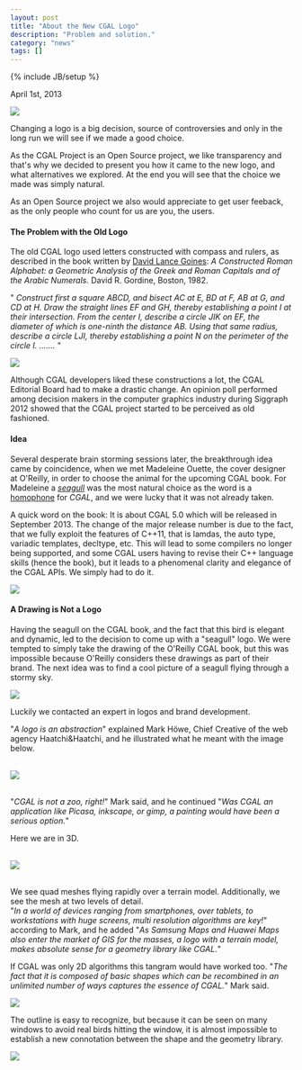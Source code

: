 ```yaml
---
layout: post
title: "About the New CGAL Logo"
description: "Problem and solution."
category: "news"
tags: []
---
```

{% include JB/setup %}


<p>
April 1st, 2013
</p>

<IMG src="../../../../../April13/img/quad-seagull.png">

<p>
Changing a logo is a big decision, source of controversies
and only in the long run we will see if we made a good choice.
</p>

<p>
As the CGAL Project is an Open Source project, we like transparency
and that's why we decided to present you how it came to the new
logo, and what alternatives we explored. At the end you will see
that the choice we made was simply natural.
</p>

<p>
As an Open Source project we also would appreciate to get user feeback,
as the only people who count for us are you, the users.
</p>

<h4>The Problem with the Old Logo</h4>

<p>
The old CGAL logo used letters constructed with compass and rulers,
as described in the  book written by
<a href="http://www.goines.net/">David Lance Goines</a>:
<i>A Constructed Roman Alphabet: a Geometric Analysis
of the Greek and Roman Capitals and of the Arabic Numerals.</i> 
David R. Gordine, Boston, 1982.
</p>

<p>
"<i>
Construct first a square ABCD, and bisect AC at E, BD at F, AB at G, and CD
at H. Draw the straight lines EF and GH, thereby establishing a point I at
their intersection. From the center I, describe a circle JIK on EF, the diameter
of which is one-ninth the distance AB. Using that same radius, describe
a circle LJI, thereby establishing a point N on the perimeter of the
circle I. ....... </i>"
</p>

<IMG src="../../../../../April13/img/c.png">

<p>
Although CGAL developers
liked these constructions a lot, the CGAL Editorial Board had to make a drastic change. An
opinion poll performed among decision makers in the computer graphics industry during Siggraph 2012 showed 
that the CGAL project started to be perceived as old fashioned.
</p>

<h4>Idea</h4>
<p>
Several desperate brain storming sessions later, the breakthrough idea came by coincidence,
when we met  Madeleine Ouette, the cover designer at O'Reilly, in order to choose the 
animal for the upcoming CGAL book. For Madeleine a 
<a href="http://www.merriam-webster.com/dictionary/seagull"><i>seagull</i></a> 
was the most natural choice as the word is a 
<a href="https://media.merriam-webster.com/audio/prons/en/us/mp3/s/seagul01.mp3">homophone</a>
for <i>CGAL</i>, and we were lucky that it was not already taken.
</p>

<p>
A quick word on the book: It is about CGAL 5.0 which will be released in September 2013. 
The change of the major release number is due to the fact, that we fully exploit the
features of C++11, that is lamdas, the auto type, variadic templates, decltype, etc.
This will lead to some compilers no longer being supported, and some CGAL users having to 
revise their C++ language skills (hence the book), but it leads to a phenomenal clarity 
and elegance of the CGAL APIs. We simply had to do it.
</p>

<IMG src="../../../../../April13/img/book.png">


<h4>A Drawing is Not a Logo</h4>

<p>
Having the seagull on the CGAL book, and the fact that this bird is elegant and dynamic, 
led to the decision to come up with a "seagull" logo. We were tempted to simply take the 
drawing of the O'Reilly CGAL book, but this was impossible because O'Reilly considers 
these drawings as part of their brand. The next idea was to find a cool picture of 
a seagull flying through a stormy sky.
</p>

<IMG src="../../../../../April13/img/seagull.png">

<p>
Luckily we contacted an expert in logos and brand development.
</p>

<p>
"<i>A logo is an abstraction</i>" explained Mark Höwe,  Chief Creative of 
the web agency Haatchi&amp;Haatchi, and he illustrated what he meant
with the image below.

<br><IMG src="../../../../../April13/img/painted-seagull.png">

<br>"<i>CGAL is not a zoo, right!</i>"  Mark said, and he continued
"<i>Was CGAL an application like Picasa, inkscape, or gimp, a painting would 
have been a serious option.</i>" 
</p>

<p>
Here we are in 3D. 

<br><IMG src="../../../../../April13/img/quad-seagull.png">

<br>We see quad meshes flying rapidly over a terrain model.
Additionally, we see the mesh at two levels of detail.  
"<i>In a world of devices ranging from smartphones, over tablets,
to workstations with huge screens, multi resolution algorithms are key!</i>"
according to Mark, and he added  "<i>As Samsung Maps  and Huawei Maps also enter 
the market of GIS for the masses, a logo with a terrain model, makes 
absolute sense for a geometry library like CGAL.</i>"
</p>

<p>
If CGAL was only 2D algorithms this tangram would have worked too.
"<i>The fact that it is composed of basic shapes which can be recombined
in an unlimited number of ways captures the essence of CGAL.</i>" Mark said. 
</p>

<IMG src="../../../../../April13/img/tangram-seagull.png">

<p>
The outline is easy to recognize, but because it can be seen on many
windows to avoid real birds hitting the window, it is almost impossible 
to establish a new connotation between the shape and the geometry
library.
</p>

<IMG src="../../../../../April13/img/outline-seagull.png">

